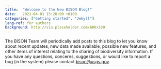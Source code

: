 ```yaml
---
title:  "Welcome to the New BISON Blog!"
date:   2021-04-01 15:20:00 +0100
categories: ["Getting started", "Jekyll"]
lang-ref: for authors
background: http://via.placeholder.com/600x300
---
```

The BISON Team will periodically add posts to this blog to let you know about recent updates, new data made available, possible new features, and other items of interest relating to the sharing of biodiversity information. If you have any questions, concerns, suggestions, or would like to report a bug (in the system) please contact bison@usgs.gov. 